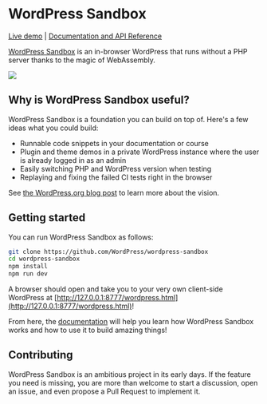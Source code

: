 # WordPress Sandbox

[Live demo](https://wasm.wordpress.net/wordpress.html) | [Documentation and API Reference](https://wordpresswasm.readthedocs.io/en/latest/) 

[WordPress Sandbox](https://github.com/WordPress/wordpress-sandbox) is an in-browser WordPress that runs without a PHP server thanks to the magic of WebAssembly.

![](https://raw.githubusercontent.com/wordpress/wordpress-sandbox/trunk/demo.png)

## Why is WordPress Sandbox useful?

WordPress Sandbox is a foundation you can build on top of. Here's a few ideas what you could build:

-   Runnable code snippets in your documentation or course
-   Plugin and theme demos in a private WordPress instance where the user is already logged in as an admin
-   Easily switching PHP and WordPress version when testing
-   Replaying and fixing the failed CI tests right in the browser

See
[the WordPress.org blog post](https://make.wordpress.org/core/2022/09/23/client-side-webassembly-wordpress-with-no-server/) to learn more about the vision.

## Getting started

You can run WordPress Sandbox as follows:

```bash
git clone https://github.com/WordPress/wordpress-sandbox
cd wordpress-sandbox
npm install
npm run dev
```

A browser should open and take you to your very own client-side WordPress at [http://127.0.0.1:8777/wordpress.html](http://127.0.0.1:8777/wordpress.html)!

From here, the [documentation](https://github.com/WordPress/wordpress-sandbox/tree/trunk/docs) will help you learn how WordPress Sandbox works and how to use it to build amazing things!

## Contributing

WordPress Sandbox is an ambitious project in its early days. If the feature you need is missing, you are more than welcome to start a discussion, open an issue, and even propose a Pull Request to implement it.
